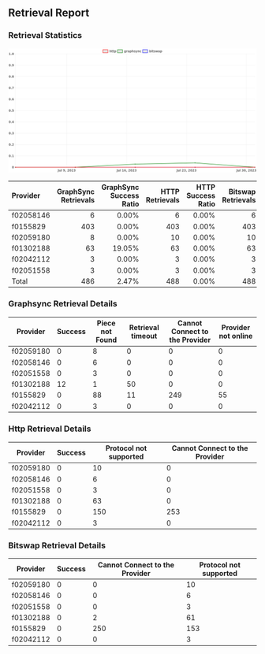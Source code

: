 ## Retrieval Report
### Retrieval Statistics
<img src="https://raw.githubusercontent.com/data-preservation-programs/filplus-checker-assets/main/filecoin-project/filecoin-plus-large-datasets/issues/1365/1690771498462.png"/>

| Provider  | GraphSync Retrievals | GraphSync Success Ratio | HTTP Retrievals | HTTP Success Ratio | Bitswap Retrievals | Bitswap Success Ratio |
| :-------- | -------------------: | ----------------------: | --------------: | -----------------: | -----------------: | --------------------: |
| f02058146 |                    6 |                   0.00% |               6 |              0.00% |                  6 |                 0.00% |
| f0155829  |                  403 |                   0.00% |             403 |              0.00% |                403 |                 0.00% |
| f02059180 |                    8 |                   0.00% |              10 |              0.00% |                 10 |                 0.00% |
| f01302188 |                   63 |                  19.05% |              63 |              0.00% |                 63 |                 0.00% |
| f02042112 |                    3 |                   0.00% |               3 |              0.00% |                  3 |                 0.00% |
| f02051558 |                    3 |                   0.00% |               3 |              0.00% |                  3 |                 0.00% |
| Total     |                  486 |                   2.47% |             488 |              0.00% |                488 |                 0.00% |

### Graphsync Retrieval Details
| Provider  | Success | Piece not Found | Retrieval timeout | Cannot Connect to the Provider | Provider not online |
| --------- | ------- | --------------- | ----------------- | ------------------------------ | ------------------- |
| f02059180 | 0       | 8               | 0                 | 0                              | 0                   |
| f02058146 | 0       | 6               | 0                 | 0                              | 0                   |
| f02051558 | 0       | 3               | 0                 | 0                              | 0                   |
| f01302188 | 12      | 1               | 50                | 0                              | 0                   |
| f0155829  | 0       | 88              | 11                | 249                            | 55                  |
| f02042112 | 0       | 3               | 0                 | 0                              | 0                   |

### Http Retrieval Details
| Provider  | Success | Protocol not supported | Cannot Connect to the Provider |
| --------- | ------- | ---------------------- | ------------------------------ |
| f02059180 | 0       | 10                     | 0                              |
| f02058146 | 0       | 6                      | 0                              |
| f02051558 | 0       | 3                      | 0                              |
| f01302188 | 0       | 63                     | 0                              |
| f0155829  | 0       | 150                    | 253                            |
| f02042112 | 0       | 3                      | 0                              |

### Bitswap Retrieval Details
| Provider  | Success | Cannot Connect to the Provider | Protocol not supported |
| --------- | ------- | ------------------------------ | ---------------------- |
| f02059180 | 0       | 0                              | 10                     |
| f02058146 | 0       | 0                              | 6                      |
| f02051558 | 0       | 0                              | 3                      |
| f01302188 | 0       | 2                              | 61                     |
| f0155829  | 0       | 250                            | 153                    |
| f02042112 | 0       | 0                              | 3                      |
